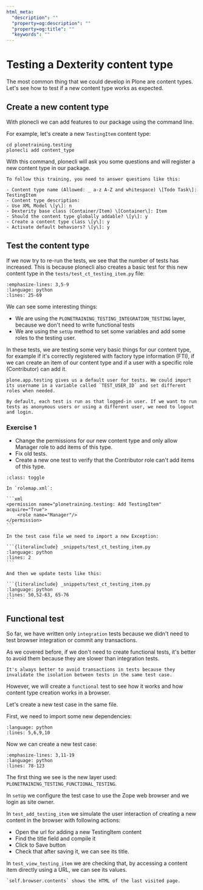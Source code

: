 ```yaml
---
html_meta:
  "description": ""
  "property=og:description": ""
  "property=og:title": ""
  "keywords": ""
---
```


# Testing a Dexterity content type

The most common thing that we could develop in Plone are content types.
Let's see how to test if a new content type works as expected.

## Create a new content type

With plonecli we can add features to our package using the command line.

For example, let's create a new `TestingItem` content type:

```shell
cd plonetraining.testing
plonecli add content_type
```

With this command, plonecli will ask you some questions and will register a new content type in our package.

```{note}
To follow this training, you need to answer questions like this:

- Content type name (Allowed: _ a-z A-Z and whitespace) \[Todo Task\]: TestingItem
- Content type description:
- Use XML Model \[y\]: n
- Dexterity base class (Container/Item) \[Container\]: Item
- Should the content type globally addable? \[y\]: y
- Create a content type class \[y\]: y
- Activate default behaviors? \[y\]: y
```

## Test the content type

If we now try to re-run the tests, we see that the number of tests has increased.
This is because plonecli also creates a basic test for this new content type in the `tests/test_ct_testing_item.py` file:

```{literalinclude} _snippets/test_ct_testing_item.py
:emphasize-lines: 3,5-9
:language: python
:lines: 25-69
```

We can see some interesting things:

- We are using the `PLONETRAINING_TESTING_INTEGRATION_TESTING` layer, because we don't need to write functional tests
- We are using the `setUp` method to set some variables and add some roles to the testing user.

In these tests, we are testing some very basic things for our content type, for example if it's correctly registered with factory type information (FTI), if we can create an item of our content type
and if a user with a specific role (Contributor) can add it.

```{note}
plone.app.testing gives us a default user for tests. We could import its username in a variable called `TEST_USER_ID` and set different roles when needed.

By default, each test is run as that logged-in user. If we want to run tests as anonymous users or using a different user, we need to logout and login.
```

### Exercise 1

- Change the permissions for our new content type and only allow Manager role to add items of this type.
- Fix old tests.
- Create a new one test to verify that the Contributor role can't add items of this type.

````{admonition} Solution
:class: toggle

In `rolemap.xml`:

```xml
<permission name="plonetraining.testing: Add TestingItem" acquire="True">
    <role name="Manager"/>
</permission>
```

In the test case file we need to import a new Exception:

```{literalinclude} _snippets/test_ct_testing_item.py
:language: python
:lines: 2
```

And then we update tests like this:

```{literalinclude} _snippets/test_ct_testing_item.py
:language: python
:lines: 50,52-63, 65-76
```
````

## Functional test

So far, we have written only `ìntegration` tests because we didn't need to test browser integration or commit any transactions.

As we covered before, if we don't need to create functional tests, it's better to avoid them because they are slower than integration tests.

```{note}
It's always better to avoid transactions in tests because they invalidate the isolation between tests in the same test case.
```

However, we will create a `functional` test to see how it works and how content type creation works in a browser.

Let's create a new test case in the same file.

First, we need to import some new dependencies:

```{literalinclude} _snippets/test_ct_testing_item.py
:language: python
:lines: 5,6,9,10
```

Now we can create a new test case:

```{literalinclude} _snippets/test_ct_testing_item.py
:emphasize-lines: 3,11-19
:language: python
:lines: 78-123
```

The first thing we see is the new layer used: `PLONETRAINING_TESTING_FUNCTIONAL_TESTING`.

In `setUp` we configure the test case to use the Zope web browser and we login as site owner.

In `test_add_testing_item` we simulate the user interaction of creating a new content in the browser with following actions:

- Open the url for adding a new TestingItem content
- Find the title field and compile it
- Click to Save button
- Check that after saving it, we can see its title.

In `test_view_testing_item` we are checking that, by accessing a content item directly using a URL, we can see its values.

```{note}
`self.browser.contents` shows the HTML of the last visited page.
```
